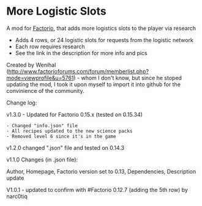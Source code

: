 # More Logistic Slots
A mod for [Factorio](http://www.factorio.com/), that adds more logistics slots to the player via research 

* Adds 4 rows, or 24 logistic slots for requests from the logistic network
* Each row requires research
* See the link in the description for more info and pics

Created by Wenihal (http://www.factorioforums.com/forum/memberlist.php?mode=viewprofile&u=5761) - whom I don't know,
but since he stoped updating the mod, I took it upon myself to import it into github for the convinience of the community.

Change log:

v1.3.0 - Updated for Factorio 0.15.x (tested on 0.15.34)
	
	- Changed "info.json" file
	- All recipes updated to the new science packs
	- Removed level 6 since it's in the game
	
v1.2.0 changed ".json" file and tested on 0.14.3

v1.1.0 Changes (in .json file):

Author,
Homepage,
Factorio version set to 0.13,
Dependencies,
Description update

V1.0.1 - updated to confirm with #Factorio 0.12.7 (adding the 5th row) by narc0tiq
